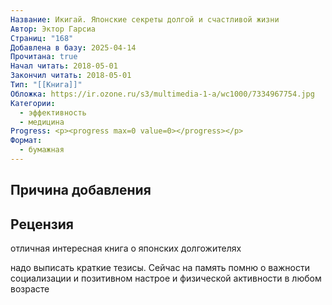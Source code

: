 ```yaml
---
Название: Икигай. Японские секреты долгой и счастливой жизни
Автор: Эктор Гарсиа
Страниц: "168"
Добавлена в базу: 2025-04-14
Прочитана: true
Начал читать: 2018-05-01
Закончил читать: 2018-05-01
Тип: "[[Книга]]"
Обложка: https://ir.ozone.ru/s3/multimedia-1-a/wc1000/7334967754.jpg
Категории:
  - эффективность
  - медицина
Progress: <p><progress max=0 value=0></progress></p>
Формат:
  - бумажная
---
```

## Причина добавления


## Рецензия

отличная интересная книга о японских долгожителях

надо выписать краткие тезисы. Сейчас на память помню о важности социализации и позитивном настрое и физической активности в любом возрасте